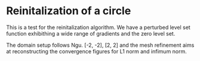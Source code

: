 # Reinitalization of a circle

This is a test for the reinitalization algorithm. We have a perturbed level set
function exhibithing a wide range of gradients and the zero level set. 

The domain setup follows Ngu. [-2, -2], [2, 2] and the mesh refinement aims at
reconstructing the convergence figures for L1 norm and infimum norm.
